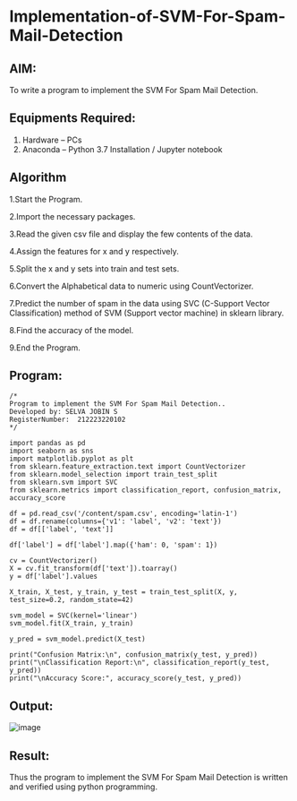 # Implementation-of-SVM-For-Spam-Mail-Detection

## AIM:
To write a program to implement the SVM For Spam Mail Detection.

## Equipments Required:
1. Hardware – PCs
2. Anaconda – Python 3.7 Installation / Jupyter notebook

## Algorithm
1.Start the Program.

2.Import the necessary packages.

3.Read the given csv file and display the few contents of the data.

4.Assign the features for x and y respectively.

5.Split the x and y sets into train and test sets.

6.Convert the Alphabetical data to numeric using CountVectorizer.

7.Predict the number of spam in the data using SVC (C-Support Vector Classification) method of SVM (Support vector machine) in sklearn library.

8.Find the accuracy of the model.

9.End the Program.
## Program:
```
/*
Program to implement the SVM For Spam Mail Detection..
Developed by: SELVA JOBIN S
RegisterNumber:  212223220102
*/
```
```
import pandas as pd
import seaborn as sns
import matplotlib.pyplot as plt
from sklearn.feature_extraction.text import CountVectorizer
from sklearn.model_selection import train_test_split
from sklearn.svm import SVC
from sklearn.metrics import classification_report, confusion_matrix, accuracy_score

df = pd.read_csv('/content/spam.csv', encoding='latin-1')
df = df.rename(columns={'v1': 'label', 'v2': 'text'})
df = df[['label', 'text']]

df['label'] = df['label'].map({'ham': 0, 'spam': 1})

cv = CountVectorizer()
X = cv.fit_transform(df['text']).toarray()
y = df['label'].values

X_train, X_test, y_train, y_test = train_test_split(X, y, test_size=0.2, random_state=42)

svm_model = SVC(kernel='linear')
svm_model.fit(X_train, y_train)

y_pred = svm_model.predict(X_test)

print("Confusion Matrix:\n", confusion_matrix(y_test, y_pred))
print("\nClassification Report:\n", classification_report(y_test, y_pred))
print("\nAccuracy Score:", accuracy_score(y_test, y_pred))
```
## Output:
![image](https://github.com/user-attachments/assets/59642f0e-8efa-443d-b583-1357fc74778c)



## Result:
Thus the program to implement the SVM For Spam Mail Detection is written and verified using python programming.
